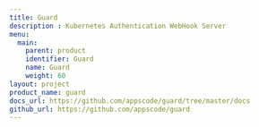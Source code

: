 ```yaml
---
title: Guard
description : Kubernetes Authentication WebHook Server
menu:
  main:
    parent: product
    identifier: Guard
    name: Guard
    weight: 60
layout: project
product_name: guard
docs_url: https://github.com/appscode/guard/tree/master/docs
github_url: https://github.com/appscode/guard
---
```

